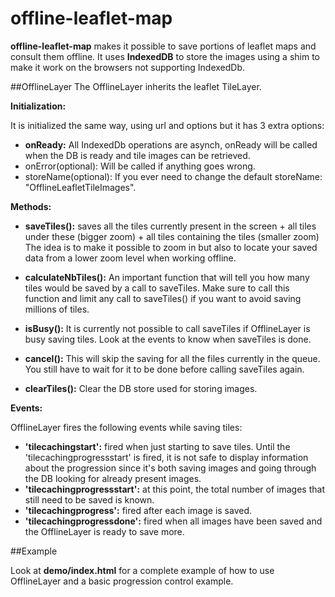 offline-leaflet-map
============

**offline-leaflet-map** makes it possible to save portions of leaflet maps and consult them offline.
It uses **IndexedDB** to store the images using a shim to make it work on the browsers not supporting IndexedDb.

##OfflineLayer
The OfflineLayer inherits the leaflet TileLayer.

**Initialization:**

It is initialized the same way, using url and options but it has 3 extra options:

* **onReady:** All IndexedDb operations are asynch, onReady will be called when the DB is ready and tile images can be
     retrieved.
* onError(optional): Will be called if anything goes wrong.
* storeName(optional): If you ever need to change the default storeName: "OfflineLeafletTileImages".

**Methods:**

* **saveTiles():**    saves all the tiles currently present in the screen
                + all tiles under these (bigger zoom)
                + all tiles containing the tiles (smaller zoom)
                The idea is to make it possible to zoom in but also to locate your saved data from a lower zoom level
                when working offline.

* **calculateNbTiles():** An important function that will tell you how many tiles would be saved by a call to saveTiles.
                    Make sure to call this function and limit any call to saveTiles() if you want to avoid saving
                    millions of tiles.

* **isBusy():**   It is currently not possible to call saveTiles if OfflineLayer is busy saving tiles. Look at the events to
            know when saveTiles is done.

* **cancel():**   This will skip the saving for all the files currently in the queue. You still have to wait for it to be
            done before calling saveTiles again.

* **clearTiles():** Clear the DB store used for storing images.

**Events:**

OfflineLayer fires the following events while saving tiles:

* **'tilecachingstart':**   fired when just starting to save tiles. Until the 'tilecachingprogressstart' is fired, it
                            is not safe to display information about the progression since it's both saving images and
                            going through the DB looking for already present images.
* **'tilecachingprogressstart':** at this point, the total number of images that still need to be saved is known.
* **'tilecachingprogress':** fired after each image is saved.
* **'tilecachingprogressdone':** fired when all images have been saved and the OfflineLayer is ready to save more.

##Example

Look at **demo/index.html** for a complete example of how to use OfflineLayer and a basic progression control example.